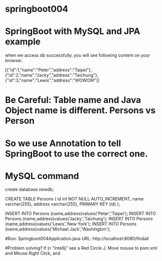# springboot004
# SpringBoot with MySQL and JPA example

when we access db successfully. you will see following content on your browser.

[{"id":1,"name":"Peter","address":"Taipei"},{"id":2,"name":"Jacky","address":"Taichung"},{"id":3,"name":"Lewis","address":"WOWOW"}]


# Be Careful: Table name and Java Object name is different. Persons vs Person
# So we use Annotation to tell SpringBoot to use the correct one.

# MySQL command
create database newdb;

CREATE TABLE Persons (
id int NOT NULL AUTO_INCREMENT,
name varchar(255),
address varchar(255),
PRIMARY KEY (id)
);

INSERT INTO Persons (name,address)values('Peter','Taipei');
INSERT INTO Persons (name,address)values('Jacky','Taichung');
INSERT INTO Persons (name,address)values('Lewis','New York');
INSERT INTO Persons (name,address)values('Michael Jack','Washington');

#Run:  Springboot004Application.java
URL: http://localhost:8080/findall

#Problem solving?
If in "Intellij" see a Red Circle J. Move mouse to pom.xml and Mouse Right Click, and  